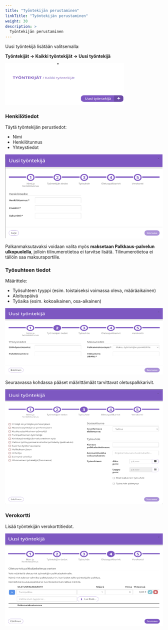 ```yaml
---
title: "Työntekijän perustaminen"
linkTitle: "Työntekijän perustaminen"
weight: 30
description: >
  Työntekijän perustaminen
---
```


Uusi työntekijä lisätään valitsemalla:

**Työntekijät → Kaikki työntekijät → Uusi työntekijä**

![](/img/fi/lisaosa/palkat/ut1.png)

### Henkilötiedot

Täytä työntekijän perustiedot:

- Nimi
- Henkilötunnus
- Yhteystiedot

![](/img/fi/lisaosa/palkat/ut2.png)

Palkanmaksutavaksi voidaan valita myös **maksetaan Palkkaus-palvelun ulkopuolella**, jolloin tilinumerotietoa ei tarvitse lisätä. Tilinumerotietoa ei tällöin saa maksuraportille.

### Työsuhteen tiedot

Määrittele:

- Työsuhteen tyyppi (esim. toistaiseksi voimassa oleva, määräaikainen)
- Aloituspäivä
- Työaika (esim. kokoaikainen, osa-aikainen)

![](/img/fi/lisaosa/palkat/ut3.png)

Seuraavassa kohdassa pääset määrittämäät tarvittavat oletuspalkkarivit.

![](/img/fi/lisaosa/palkat/ut4.png)

### Verokortti

Lisää työntekijän verokorttitiedot.

![](/img/fi/lisaosa/palkat/ut5.png)